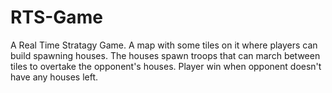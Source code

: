 # RTS-Game
A Real Time Stratagy Game. A map with some tiles on it where players can build spawning houses. The houses spawn troops that can march between tiles to overtake the opponent's houses. Player win when opponent doesn't have any houses left.
